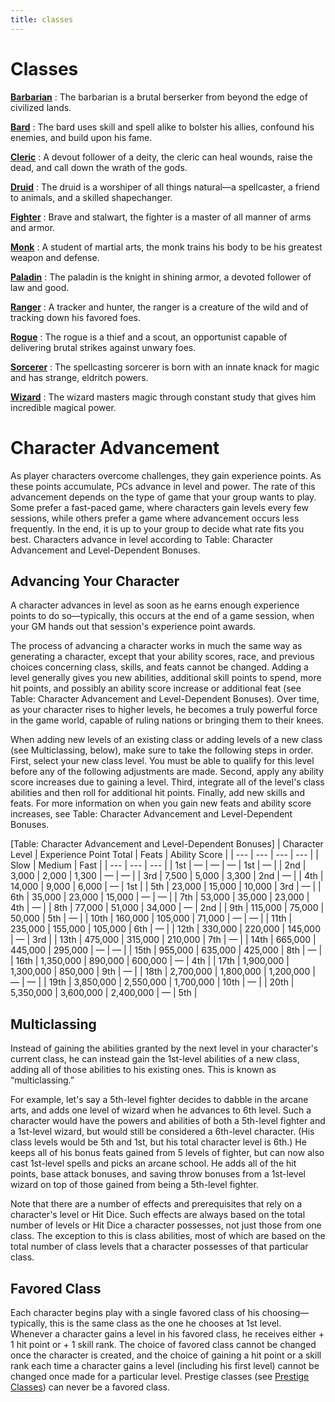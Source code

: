 ```yaml
---
title: classes
---
```

# Classes

**[Barbarian](classes_dir/barbarian#_barbarian)** : The barbarian is a brutal berserker from beyond the edge of civilized lands.

**[Bard](classes_dir/bard#_bard)** : The bard uses skill and spell alike to bolster his allies, confound his enemies, and build upon his fame.

**[Cleric](classes_dir/cleric#_cleric)** : A devout follower of a deity, the cleric can heal wounds, raise the dead, and call down the wrath of the gods.

**[Druid](classes_dir/druid#_druid)** : The druid is a worshiper of all things natural—a spellcaster, a friend to animals, and a skilled shapechanger.

**[Fighter](classes_dir/fighter#_fighter)** : Brave and stalwart, the fighter is a master of all manner of arms and armor.

**[Monk](classes_dir/monk#_monk)** : A student of martial arts, the monk trains his body to be his greatest weapon and defense.

**[Paladin](classes_dir/paladin#_paladin)** : The paladin is the knight in shining armor, a devoted follower of law and good.

**[Ranger](classes_dir/ranger#_ranger)** : A tracker and hunter, the ranger is a creature of the wild and of tracking down his favored foes.

**[Rogue](classes_dir/rogue#_rogue)** : The rogue is a thief and a scout, an opportunist capable of delivering brutal strikes against unwary foes.

**[Sorcerer](classes_dir/sorcerer#_sorcerer)** : The spellcasting sorcerer is born with an innate knack for magic and has strange, eldritch powers.

**[Wizard](classes_dir/wizard#_wizard)** : The wizard masters magic through constant study that gives him incredible magical power.

# Character Advancement

As player characters overcome challenges, they gain experience points. As these points accumulate, PCs advance in level and power. The rate of this advancement depends on the type of game that your group wants to play. Some prefer a fast-paced game, where characters gain levels every few sessions, while others prefer a game where advancement occurs less frequently. In the end, it is up to your group to decide what rate fits you best. Characters advance in level according to Table: Character Advancement and Level-Dependent Bonuses.

## Advancing Your Character

A character advances in level as soon as he earns enough experience points to do so—typically, this occurs at the end of a game session, when your GM hands out that session's experience point awards.

The process of advancing a character works in much the same way as generating a character, except that your ability scores, race, and previous choices concerning class, skills, and feats cannot be changed. Adding a level generally gives you new abilities, additional skill points to spend, more hit points, and possibly an ability score increase or additional feat (see Table: Character Advancement and Level-Dependent Bonuses). Over time, as your character rises to higher levels, he becomes a truly powerful force in the game world, capable of ruling nations or bringing them to their knees.

When adding new levels of an existing class or adding levels of a new class (see Multiclassing, below), make sure to take the following steps in order. First, select your new class level. You must be able to qualify for this level before any of the following adjustments are made. Second, apply any ability score increases due to gaining a level. Third, integrate all of the level's class abilities and then roll for additional hit points. Finally, add new skills and feats. For more information on when you gain new feats and ability score increases, see Table: Character Advancement and Level-Dependent Bonuses.

[Table: Character Advancement and Level-Dependent Bonuses]
| Character Level | Experience Point Total | Feats | Ability Score |
| --- | --- | --- | --- |
| Slow | Medium | Fast |
| --- | --- | --- |
| 1st | — | — | — | 1st | — |
| 2nd | 3,000 | 2,000 | 1,300 | — | — |
| 3rd | 7,500 | 5,000 | 3,300 | 2nd | — |
| 4th | 14,000 | 9,000 | 6,000 | — | 1st |
| 5th | 23,000 | 15,000 | 10,000 | 3rd | — |
| 6th | 35,000 | 23,000 | 15,000 | — | — |
| 7th | 53,000 | 35,000 | 23,000 | 4th | — |
| 8th | 77,000 | 51,000 | 34,000 | — | 2nd |
| 9th | 115,000 | 75,000 | 50,000 | 5th | — |
| 10th | 160,000 | 105,000 | 71,000 | — | — |
| 11th | 235,000 | 155,000 | 105,000 | 6th | — |
| 12th | 330,000 | 220,000 | 145,000 | — | 3rd |
| 13th | 475,000 | 315,000 | 210,000 | 7th | — |
| 14th | 665,000 | 445,000 | 295,000 | — | — |
| 15th | 955,000 | 635,000 | 425,000 | 8th | — |
| 16th | 1,350,000 | 890,000 | 600,000 | — | 4th |
| 17th | 1,900,000 | 1,300,000 | 850,000 | 9th | — |
| 18th | 2,700,000 | 1,800,000 | 1,200,000 | — | — |
| 19th | 3,850,000 | 2,550,000 | 1,700,000 | 10th | — |
| 20th | 5,350,000 | 3,600,000 | 2,400,000 | — | 5th |

## Multiclassing

Instead of gaining the abilities granted by the next level in your character's current class, he can instead gain the 1st-level abilities of a new class, adding all of those abilities to his existing ones. This is known as “multiclassing.”

For example, let's say a 5th-level fighter decides to dabble in the arcane arts, and adds one level of wizard when he advances to 6th level. Such a character would have the powers and abilities of both a 5th-level fighter and a 1st-level wizard, but would still be considered a 6th-level character. (His class levels would be 5th and 1st, but his total character level is 6th.) He keeps all of his bonus feats gained from 5 levels of fighter, but can now also cast 1st-level spells and picks an arcane school. He adds all of the hit points, base attack bonuses, and saving throw bonuses from a 1st-level wizard on top of those gained from being a 5th-level fighter.

Note that there are a number of effects and prerequisites that rely on a character's level or Hit Dice. Such effects are always based on the total number of levels or Hit Dice a character possesses, not just those from one class. The exception to this is class abilities, most of which are based on the total number of class levels that a character possesses of that particular class.

## Favored Class

Each character begins play with a single favored class of his choosing—typically, this is the same class as the one he chooses at 1st level. Whenever a character gains a level in his favored class, he receives either + 1 hit point or + 1 skill rank. The choice of favored class cannot be changed once the character is created, and the choice of gaining a hit point or a skill rank each time a character gains a level (including his first level) cannot be changed once made for a particular level. Prestige classes (see [Prestige Classes](prestigeClasses)) can never be a favored class.

